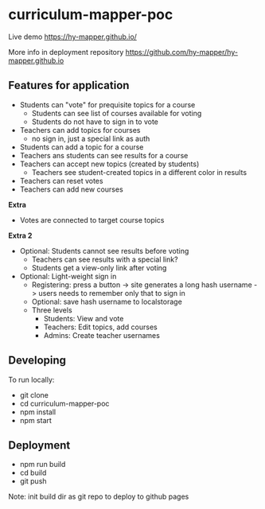 # curriculum-mapper-poc

Live demo https://hy-mapper.github.io/

More info in deployment repository https://github.com/hy-mapper/hy-mapper.github.io

## Features for application

- Students can "vote" for prequisite topics for a course
  - Students can see list of courses available for voting
  - Students do not have to sign in to vote
- Teachers can add topics for courses
  - no sign in, just a special link as auth
- Students can add a topic for a course
- Teachers ans students can see results for a course
- Teachers can accept new topics (created by students)
  - Teachers see student-created topics in a different color in results
- Teachers can reset votes
- Teachers can add new courses

**Extra**

- Votes are connected to target course topics

**Extra 2**

- Optional: Students cannot see results before voting
  - Teachers can see results with a special link?
  - Students get a view-only link after voting
- Optional: Light-weight sign in
  - Registering: press a button -> site generates a long hash username -> users needs to remember only that to sign in
  - Optional: save hash username to localstorage
  - Three levels
    - Students: View and vote
    - Teachers: Edit topics, add courses
    - Admins: Create teacher usernames

## Developing

To run locally:

- git clone
- cd curriculum-mapper-poc
- npm install
- npm start

## Deployment

- npm run build
- cd build
- git push

Note: init build dir as git repo to deploy to github pages